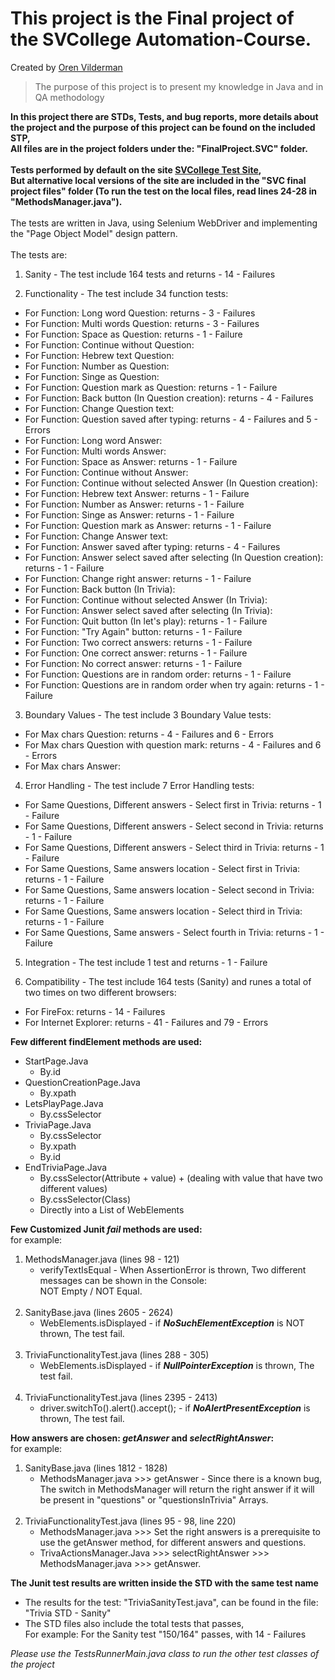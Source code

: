This project is the Final project of the SVCollege Automation-Course.
=============
Created by [Oren Vilderman](https://www.linkedin.com/in/oren-vilderman-5208a8171/)<br/>
> The purpose of this project is to present my knowledge in Java and in QA methodology

**In this project there are STDs, Tests, and bug reports, more details about the project and the purpose of this project can be found on the included STP,<br/>All files are in the project folders under the: "FinalProject.SVC" folder.**<br/><br/>**Tests performed by default on the site [SVCollege Test Site](https://svcollegetest.000webhostapp.com/),<br/>But alternative local versions of the site are included in the "SVC final project files" folder (To run the test on the local files, read lines 24-28 in "MethodsManager.java").**<br/><br/>The tests are written in Java, using Selenium WebDriver and implementing the "Page Object Model" design pattern.<br/><br/>The tests are:
1) Sanity - The test include 164 tests and returns - 14 - Failures  

2) Functionality - The test include 34 function tests: 
-	For	Function: Long word Question: returns - 3 - Failures
-	For	Function: Multi words Question:	returns - 3 - Failures
-	For	Function: Space as Question: returns - 1 - Failure
-	For	Function: Continue without Question:
-	For	Function: Hebrew text Question:
-	For	Function: Number as Question:
-	For	Function: Singe as Question:
-	For	Function: Question mark as Question: returns - 1 - Failure
-	For	Function: Back button (In Question creation): returns - 4 - Failures
-	For	Function: Change Question text:
-	For	Function: Question saved after typing: returns - 4 - Failures and 5 - Errors
-	For	Function: Long word Answer:
-	For	Function: Multi words Answer:
-	For	Function: Space as Answer: returns - 1 - Failure
-	For	Function: Continue without Answer:
-	For	Function: Continue without selected Answer (In Question creation):
-	For	Function: Hebrew text Answer: returns  - 1 - Failure
-	For	Function: Number as Answer:	returns - 1 - Failure
-	For	Function: Singe as Answer:	returns - 1 - Failure
-	For	Function: Question mark as Answer: returns - 1 - Failure
-	For	Function: Change Answer text:
-	For	Function: Answer saved after typing: returns - 4 - Failures
-	For	Function: Answer select saved after selecting (In Question creation): returns - 1 - Failure
-	For	Function: Change right answer:	returns - 1 - Failure
-	For	Function: Back button (In Trivia):
-	For	Function: Continue without selected Answer (In Trivia):
-	For	Function: Answer select saved after selecting (In Trivia):
-	For	Function: Quit button (In let's play): returns - 1 - Failure
-	For	Function: "Try Again" button: returns - 1 - Failure
-	For	Function: Two correct answers: returns - 1 - Failure
-	For	Function: One correct answer: returns - 1 - Failure
-	For	Function: No correct answer: returns - 1 - Failure
-	For	Function: Questions are in random order:	returns - 1 - Failure
-	For	Function: Questions are in random order when try again:	returns - 1 - Failure

3) Boundary Values - The test include 3 Boundary Value tests: 
-	For Max chars Question: returns - 4 - Failures and 6 - Errors
-	For Max chars Question with question mark: returns - 4 - Failures and 6 - Errors
-	For Max chars Answer: 

4) Error Handling - The test include 7 Error Handling tests: 
-	For	Same Questions, Different answers - Select first in Trivia: returns - 1 - Failure
-	For	Same Questions, Different answers - Select second in Trivia: returns - 1 - Failure
-	For	Same Questions, Different answers - Select third  in Trivia: returns - 1 - Failure
-	For	Same Questions, Same answers location - Select first in Trivia: returns - 1 - Failure
-	For	Same Questions, Same answers location - Select second in Trivia: returns - 1 - Failure
-	For	Same Questions, Same answers location - Select third  in Trivia: returns - 1 - Failure
-	For	Same Questions, Same answers - Select fourth in Trivia: returns - 1 - Failure



5) Integration -  The test include 1 test and returns - 1 - Failure

6) Compatibility - The test include 164 tests (Sanity) and runes a total of two times on two different browsers: 
-	For FireFox: returns - 14 - Failures
-	For Internet Explorer: returns - 41 - Failures and 79 - Errors




**Few different findElement methods are used:**<br/>
- StartPage.Java
     - By.id
- QuestionCreationPage.Java
     - By.xpath
- LetsPlayPage.Java
     - By.cssSelector
- TriviaPage.Java
     - By.cssSelector
     - By.xpath
     - By.id
- EndTriviaPage.Java
     - By.cssSelector(Attribute + value) + (dealing with value that have two different values)
     - By.cssSelector(Class)
     - Directly into a List of WebElements

**Few Customized Junit *fail* methods are used:**<br/>
for example:
1. MethodsManager.java (lines 98 - 121)
     - verifyTextIsEqual - When AssertionError is thrown, Two different messages can be shown in the Console:<br/>NOT Empty / NOT Equal.<br/><br/>
2. SanityBase.java (lines 2605 - 2624)
     - WebElements.isDisplayed - if <em><strong>NoSuchElementException</strong></em> is NOT thrown, The test fail.<br/><br/>
3. TriviaFunctionalityTest.java (lines 288 - 305)
     - WebElements.isDisplayed - if <em><strong>NullPointerException</strong></em> is thrown, The test fail.<br/><br/>
4. TriviaFunctionalityTest.java (lines 2395 - 2413)
     - driver.switchTo().alert().accept(); - if <em><strong>NoAlertPresentException</strong></em> is thrown, The test fail.
	 
**How answers are chosen: *getAnswer* and *selectRightAnswer*:**<br/>
for example:
1. SanityBase.java (lines 1812 - 1828)
     - MethodsManager.java >>> getAnswer - Since there is a known bug,<br/>The switch in MethodsManager will return the right answer if it will be present in "questions" or "questionsInTrivia" Arrays.<br/><br/>
2. TriviaFunctionalityTest.java (lines 95 - 98, line 220)
     - MethodsManager.java >>> Set the right answers is a prerequisite to use the getAnswer method, for different answers and questions.	 
     - TrivaActionsManager.Java >>> selectRightAnswer >>> MethodsManager.java >>> getAnswer.
	 
**The Junit test results are written inside the STD with the same test name<br/>**
- The results for the test: "TriviaSanityTest.java", can be found in the file: "Trivia STD - Sanity"
- The STD files also include the total tests that passes,<br/>For example: For the Sanity test "150/164" passes, with 14 - Failures


*Please use the TestsRunnerMain.java class to run the other test classes of the project*  

